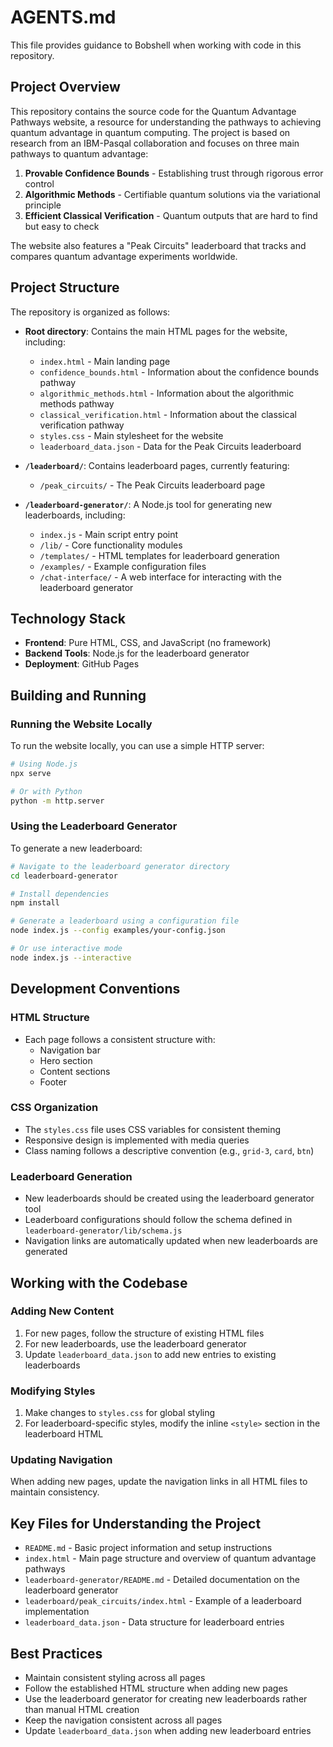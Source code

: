 # AGENTS.md

This file provides guidance to Bobshell when working with code in this repository.

## Project Overview

This repository contains the source code for the Quantum Advantage Pathways website, a resource for understanding the pathways to achieving quantum advantage in quantum computing. The project is based on research from an IBM-Pasqal collaboration and focuses on three main pathways to quantum advantage:

1. **Provable Confidence Bounds** - Establishing trust through rigorous error control
2. **Algorithmic Methods** - Certifiable quantum solutions via the variational principle
3. **Efficient Classical Verification** - Quantum outputs that are hard to find but easy to check

The website also features a "Peak Circuits" leaderboard that tracks and compares quantum advantage experiments worldwide.

## Project Structure

The repository is organized as follows:

- **Root directory**: Contains the main HTML pages for the website, including:
  - `index.html` - Main landing page
  - `confidence_bounds.html` - Information about the confidence bounds pathway
  - `algorithmic_methods.html` - Information about the algorithmic methods pathway
  - `classical_verification.html` - Information about the classical verification pathway
  - `styles.css` - Main stylesheet for the website
  - `leaderboard_data.json` - Data for the Peak Circuits leaderboard

- **`/leaderboard/`**: Contains leaderboard pages, currently featuring:
  - `/peak_circuits/` - The Peak Circuits leaderboard page

- **`/leaderboard-generator/`**: A Node.js tool for generating new leaderboards, including:
  - `index.js` - Main script entry point
  - `/lib/` - Core functionality modules
  - `/templates/` - HTML templates for leaderboard generation
  - `/examples/` - Example configuration files
  - `/chat-interface/` - A web interface for interacting with the leaderboard generator

## Technology Stack

- **Frontend**: Pure HTML, CSS, and JavaScript (no framework)
- **Backend Tools**: Node.js for the leaderboard generator
- **Deployment**: GitHub Pages

## Building and Running

### Running the Website Locally

To run the website locally, you can use a simple HTTP server:

```bash
# Using Node.js
npx serve

# Or with Python
python -m http.server
```

### Using the Leaderboard Generator

To generate a new leaderboard:

```bash
# Navigate to the leaderboard generator directory
cd leaderboard-generator

# Install dependencies
npm install

# Generate a leaderboard using a configuration file
node index.js --config examples/your-config.json

# Or use interactive mode
node index.js --interactive
```

## Development Conventions

### HTML Structure

- Each page follows a consistent structure with:
  - Navigation bar
  - Hero section
  - Content sections
  - Footer

### CSS Organization

- The `styles.css` file uses CSS variables for consistent theming
- Responsive design is implemented with media queries
- Class naming follows a descriptive convention (e.g., `grid-3`, `card`, `btn`)

### Leaderboard Generation

- New leaderboards should be created using the leaderboard generator tool
- Leaderboard configurations should follow the schema defined in `leaderboard-generator/lib/schema.js`
- Navigation links are automatically updated when new leaderboards are generated

## Working with the Codebase

### Adding New Content

1. For new pages, follow the structure of existing HTML files
2. For new leaderboards, use the leaderboard generator
3. Update `leaderboard_data.json` to add new entries to existing leaderboards

### Modifying Styles

1. Make changes to `styles.css` for global styling
2. For leaderboard-specific styles, modify the inline `<style>` section in the leaderboard HTML

### Updating Navigation

When adding new pages, update the navigation links in all HTML files to maintain consistency.

## Key Files for Understanding the Project

- `README.md` - Basic project information and setup instructions
- `index.html` - Main page structure and overview of quantum advantage pathways
- `leaderboard-generator/README.md` - Detailed documentation on the leaderboard generator
- `leaderboard/peak_circuits/index.html` - Example of a leaderboard implementation
- `leaderboard_data.json` - Data structure for leaderboard entries

## Best Practices

- Maintain consistent styling across all pages
- Follow the established HTML structure when adding new pages
- Use the leaderboard generator for creating new leaderboards rather than manual HTML creation
- Keep the navigation consistent across all pages
- Update `leaderboard_data.json` when adding new leaderboard entries
